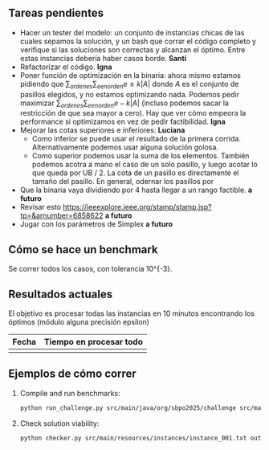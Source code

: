 ## Tareas pendientes

- Hacer un tester del modelo: un conjunto de instancias chicas de las cuales sepamos la solución, y un bash que corrar el código completo y verifique si las soluciones son correctas y alcanzan el óptimo. Entre estas instancias debería haber casos borde. **Santi**
- Refactorizar el código. **Igna**
- Poner función de optimización en la binaria: ahora mismo estamos pidiendo que $\sum_{ordenes} \sum_{e en orden} e \geq k |A|$ donde $A$ es el conjunto de pasillos elegidos, y no estamos optimizando nada. Podemos pedir maximizar $\sum_{ordenes} \sum_{e en orden} e - k |A|$ (incluso podemos sacar la restricción de que sea mayor a cero). Hay que ver cómo empeora la performance si optimizamos en vez de pedir factibilidad. **Igna**
- Mejorar las cotas superiores e inferiores: **Luciana**
  - Como inferior se puede usar el resultado de la primera corrida. Alternativamente podemos usar alguna solución golosa.
  - Como superior podemos usar la suma de los elementos. También podemos acotra a mano el caso de un solo pasillo, y luego acotar lo que queda por UB / 2. La cota de un pasillo es directamente el tamaño del pasillo. En general, odernar los pasillos por  
- Que la binaria vaya dividiendo por 4 hasta llegar a un rango factible. **a futuro**
- Revisar esto https://ieeexplore.ieee.org/stamp/stamp.jsp?tp=&arnumber=6858622 **a futuro**
- Jugar con los parámetros de Simplex **a futuro**

## Cómo se hace un benchmark

Se correr todos los casos, con tolerancia 10^{-3}.

## Resultados actuales

El objetivo es procesar todas las instancias en 10 minutos encontrando los óptimos (módulo alguna precisión epsilon)

| Fecha       | Tiempo en procesar todo  |
|-------------|------------------------  |
|             |                          |        

## Ejemplos de cómo correr

1. Compile and run benchmarks:
    ```sh
    python run_challenge.py src/main/java/org/sbpo2025/challenge src/main/resources/instances output
    ```
   
2. Check solution viability:
    ```sh
    python checker.py src/main/resources/instances/instance_001.txt output/instance_001.txt
    ```
